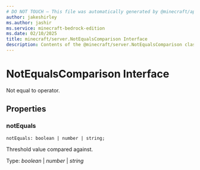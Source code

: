 ```yaml
---
# DO NOT TOUCH — This file was automatically generated by @minecraft/api-docs-generator, to report problems file an issue at https://github.com/Mojang/minecraft-scripting-libraries
author: jakeshirley
ms.author: jashir
ms.service: minecraft-bedrock-edition
ms.date: 02/10/2025
title: minecraft/server.NotEqualsComparison Interface
description: Contents of the @minecraft/server.NotEqualsComparison class.
---
```

# NotEqualsComparison Interface

Not equal to operator.

## Properties

### **notEquals**
`notEquals: boolean | number | string;`

Threshold value compared against.

Type: *boolean* | *number* | *string*
